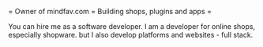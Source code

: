 = Owner of mindfav.com = Building shops, plugins and apps =

You can hire me as a software developer.
I am a developer for online shops, especially shopware.
but I also develop platforms and websites - full stack.
